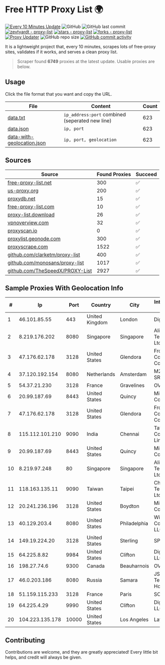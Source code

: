 
# Free HTTP Proxy List 🌍

[![Every 10 Minutes Update](https://github.com/mertguvencli/http-proxy-list/actions/workflows/main.yml/badge.svg?branch=main)](https://github.com/mertguvencli/http-proxy-list/actions/workflows/main.yml)
![GitHub](https://img.shields.io/github/license/mertguvencli/http-proxy-list)
![GitHub last commit](https://img.shields.io/github/last-commit/mertguvencli/http-proxy-list)
[![zevtyardt - proxy-list](https://img.shields.io/static/v1?label=zevtyardt&message=proxy-list&color=blue&logo=github)](https://github.com/zevtyardt/proxy-list "Go to GitHub repo")
[![stars - proxy-list](https://img.shields.io/github/stars/zevtyardt/proxy-list?style=social)](https://github.com/zevtyardt/proxy-list)
[![forks - proxy-list](https://img.shields.io/github/forks/zevtyardt/proxy-list?style=social)](https://github.com/zevtyardt/proxy-list)
[![Proxy Updater](https://github.com/zevtyardt/proxy-list/workflows/Proxy%20Updater/badge.svg)](https://github.com/zevtyardt/proxy-list/actions?query=workflow:"Proxy+Updater")
![GitHub repo size](https://img.shields.io/github/repo-size/zevtyardt/proxy-list)
[![GitHub commit activity](https://img.shields.io/github/commit-activity/m/zevtyardt/proxy-list?logo=commits)](https://github.com/zevtyardt/proxy-list/commits/main)

It is a lightweight project that, every 10 minutes, scrapes lots of free-proxy sites, validates if it works, and serves a clean proxy list.

> Scraper found **6749** proxies at the latest update. Usable proxies are below.

## Usage

Click the file format that you want and copy the URL.

|File|Content|Count|
|----|-------|-----|
|[data.txt](https://raw.githubusercontent.com/mertguvencli/http-proxy-list/main/proxy-list/data.txt)|`ip_address:port` combined (seperated new line)|623|
|[data.json](https://raw.githubusercontent.com/mertguvencli/http-proxy-list/main/proxy-list/data.json)|`ip, port`|623|
|[data-with-geolocation.json](https://raw.githubusercontent.com/mertguvencli/http-proxy-list/main/proxy-list/data-with-geolocation.json)|`ip, port, geolocation`|623|

## Sources

|Source|Found Proxies|Succeed|
|------|-------------|-------|
|[free-proxy-list.net](https://free-proxy-list.net)|300|✅|
|[us-proxy.org](https://www.us-proxy.org)|200|✅|
|[proxydb.net](http://proxydb.net)|15|✅|
|[free-proxy-list.com](https://free-proxy-list.com/?page=&port=&type%5B%5D=http&type%5B%5D=https&up_time=0&search=Search)|10|✅|
|[proxy-list.download](https://www.proxy-list.download/HTTP)|26|✅|
|[vpnoverview.com](https://vpnoverview.com/privacy/anonymous-browsing/free-proxy-servers)|32|✅|
|[proxyscan.io](https://www.proxyscan.io)|0|✅|
|[proxylist.geonode.com](https://proxylist.geonode.com/api/proxy-list?limit=300&page=1&sort_by=lastChecked&sort_type=desc&protocols=http,https)|300|✅|
|[proxyscrape.com](https://api.proxyscrape.com/v2/?request=displayproxies&protocol=http&timeout=10000&country=all&ssl=all&anonymity=all)|1522|✅|
|[github.com/clarketm/proxy-list](https://raw.githubusercontent.com/clarketm/proxy-list/master/proxy-list-raw.txt)|400|✅|
|[github.com/monosans/proxy-list](https://raw.githubusercontent.com/monosans/proxy-list/main/proxies/http.txt)|1017|✅|
|[github.com/TheSpeedX/PROXY-List](https://raw.githubusercontent.com/TheSpeedX/PROXY-List/master/http.txt)|2927|✅|


## Sample Proxies With Geolocation Info

|#|Ip|Port|Country|City|Internet Service Provider|
|-|--|----|-------|----|-------------------------|
|1|46.101.85.55|443|United Kingdom|London|DigitalOcean|
|2|8.219.176.202|8080|Singapore|Singapore|Alibaba (US) Technology Co., Ltd.|
|3|47.176.62.178|3128|United States|Glendora|Frontier Communications Corporation|
|4|37.120.192.154|8080|Netherlands|Amsterdam|M247 Europe SRL|
|5|54.37.21.230|3128|France|Gravelines|OVH SAS|
|6|20.99.187.69|8443|United States|Quincy|Microsoft Corporation|
|7|47.176.62.178|3128|United States|Glendora|Frontier Communications Corporation|
|8|115.112.101.210|9090|India|Chennai|Tata Communications Limited|
|9|20.99.187.69|8443|United States|Quincy|Microsoft Corporation|
|10|8.219.97.248|80|Singapore|Singapore|Alibaba (US) Technology Co., Ltd.|
|11|118.163.135.11|9090|Taiwan|Taipei|Chunghwa Telecom Co., Ltd.|
|12|20.241.236.196|3128|United States|Boydton|Microsoft Corporation|
|13|40.129.203.4|8080|United States|Philadelphia|Windstream Communications LLC|
|14|149.19.224.20|3128|United States|Sterling|SPRINT|
|15|64.225.8.82|9984|United States|Clifton|DigitalOcean, LLC|
|16|198.27.74.6|9300|Canada|Beauharnois|OVH SAS|
|17|46.0.203.186|8080|Russia|Samara|JSC "ER-Telecom Holding"|
|18|51.159.115.233|3128|France|Paris|SCALEWAY|
|19|64.225.4.29|9990|United States|Clifton|DigitalOcean, LLC|
|20|104.223.135.178|10000|United States|Los Angeles|LayerHost|



## Contributing

Contributions are welcome, and they are greatly appreciated! Every
little bit helps, and credit will always be given.

